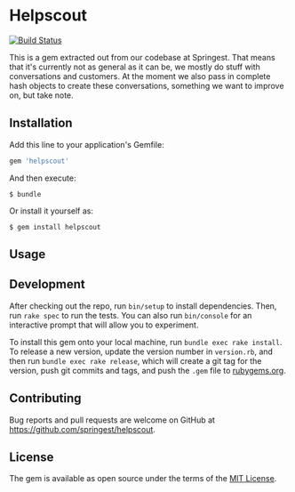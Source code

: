 # Helpscout

[![Build Status](https://travis-ci.org/Springest/help_scout.svg?branch=master)](https://travis-ci.org/Springest/help_scout)

This is a gem extracted out from our codebase at Springest. That means that it's currently not as general as it can be, we mostly do stuff with conversations and customers. At the moment we also pass in complete hash objects to create these conversations, something we want to improve on, but take note.

## Installation

Add this line to your application's Gemfile:

```ruby
gem 'helpscout'
```

And then execute:

    $ bundle

Or install it yourself as:

    $ gem install helpscout

## Usage

## Development

After checking out the repo, run `bin/setup` to install dependencies. Then, run `rake spec` to run the tests. You can also run `bin/console` for an interactive prompt that will allow you to experiment.

To install this gem onto your local machine, run `bundle exec rake install`. To release a new version, update the version number in `version.rb`, and then run `bundle exec rake release`, which will create a git tag for the version, push git commits and tags, and push the `.gem` file to [rubygems.org](https://rubygems.org).

## Contributing

Bug reports and pull requests are welcome on GitHub at https://github.com/springest/helpscout.

## License

The gem is available as open source under the terms of the [MIT License](http://opensource.org/licenses/MIT).

